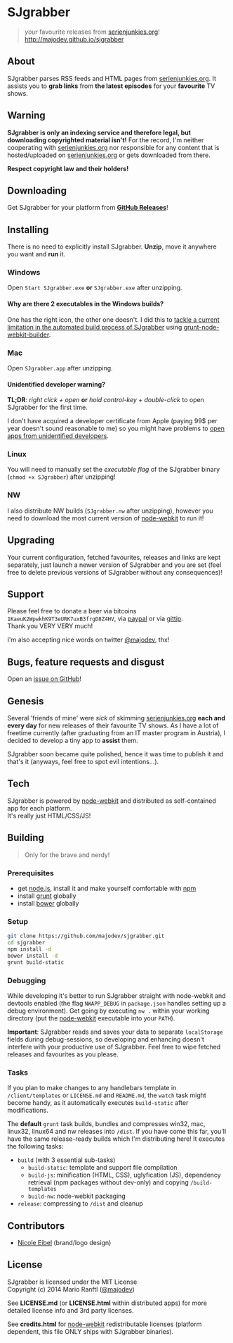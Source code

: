 # SJgrabber

> *your* favourite releases from [serienjunkies.org](http://serienjunkies.org/)!  
> http://majodev.github.io/sjgrabber

## About
SJgrabber parses RSS feeds and HTML pages from [serienjunkies.org](http://serienjunkies.org/). 
It assists you to **grab links** from **the latest episodes** for your **favourite** TV shows.

## Warning
**SJgrabber is only an indexing service and therefore legal, but downloading copyrighted material isn't!** For the record, I'm neither cooperating with [serienjunkies.org](http://serienjunkies.org/) nor responsible for any content that is hosted/uploaded on [serienjunkies.org](http://serienjunkies.org/) or gets downloaded from there.  

**Respect copyright law and their holders!**

## Downloading
Get SJgrabber for your platform from **[GitHub Releases](https://github.com/majodev/sjgrabber/releases)**!

## Installing
There is no need to explicitly install SJgrabber. **Unzip**, move it anywhere you want and **run** it.

### Windows
Open `Start SJgrabber.exe` **or** `SJgrabber.exe` after unzipping.

#### Why are there 2 executables in the Windows builds?
One has the right icon, the other one doesn't. I did this to [tackle a current limitation in the automated build process of SJgrabber](https://github.com/mllrsohn/grunt-node-webkit-builder/issues/78) using [grunt-node-webkit-builder](https://www.npmjs.org/package/grunt-node-webkit-builder).

### Mac
Open `SJgrabber.app` after unzipping. 

#### Unidentified developer warning?
**TL;DR**: *right click + open* **or** *hold control-key + double-click* to open SJgrabber for the first time.

I don't have acquired a developer certificate from Apple (paying 99$ per year doesn't sound reasonable to me) so you might have problems to [open apps from unidentified developers](http://support.apple.com/kb/PH14369).

### Linux
You will need to manually set the *executable flag* of the SJgrabber binary (`chmod +x SJgrabber`) after unzipping!

### NW
I also distribute NW builds (`SJgrabber.nw` after unzipping), however you need to download the most current version of [node-webkit](https://github.com/rogerwang/node-webkit) to run it!

## Upgrading
Your current configuration, fetched favourites, releases and links are kept separately, just launch a newer version of SJgrabber and you are set (feel free to delete previous versions of SJgrabber without any consequences)!

## Support
Please feel free to donate a beer via bitcoins `1KaeuK2WpwkhK9T3eURK7uxB3frgD8Z4HV`, via <a href="https://www.paypal.com/cgi-bin/webscr?cmd=_donations&business=mario%2eranftl%40gmail%2ecom&lc=AT&item_name=a fresh and cold SJgrabber thank you beer&currency_code=EUR&bn=PP%2dDonationsBF%3abtn_donate_SM%2egif%3aNonHosted">paypal</a> or via <a href="https://www.gittip.com/majodev/">gittip</a>.  
Thank you VERY VERY much!

I'm also accepting nice words on twitter [@majodev](https://twitter.com/majodev), thx!

## Bugs, feature requests and disgust
Open an [issue on GitHub](https://github.com/majodev/sjgrabber/issues)!

## Genesis
Several 'friends of mine' were *sick* of skimming [serienjunkies.org](http://serienjunkies.org/) **each and every day** for new releases of their favourite TV shows. As I have a lot of freetime currently (after graduating from an IT master program in Austria), I decided to develop a tiny app to **assist** them. 

SJgrabber soon became quite polished, hence it was time to publish it and that's it (anyways, feel free to spot evil intentions...).

## Tech
SJgrabber is powered by [node-webkit](https://github.com/rogerwang/node-webkit) and distributed as self-contained app for each platform.  
It's really just HTML/CSS/JS!

## Building
> Only for the brave and nerdy!

### Prerequisites
* get [node.js](http://nodejs.org/), install it and make yourself comfortable with [npm](https://www.npmjs.org/)
* install [grunt](http://gruntjs.com/) globally
* install [bower](http://bower.io/) globally

### Setup
```bash
git clone https://github.com/majodev/sjgrabber.git
cd sjgrabber
npm install -d
bower install -d
grunt build-static
```

### Debugging
While developing it's better to run SJgrabber straight with node-webkit and devtools enabled (the flag `NWAPP_DEBUG` in `package.json` handles setting up a debug environment). Get going by executing `nw .` within your working directory (put the [node-webkit](https://github.com/rogerwang/node-webkit) executable into your `PATH`). 

**Important**: SJgrabber reads and saves your data to separate `localStorage` fields during debug-sessions, so developing and enhancing doesn't interfere with your productive use of SJgrabber. Feel free to wipe fetched releases and favourites as you please.

### Tasks
If you plan to make changes to any handlebars template in `/client/templates` or `LICENSE.md` and `README.md`, the `watch` task might become handy, as it automatically executes `build-static` after modifications.

The **default** `grunt` task builds, bundles and compresses win32, mac, linux32, linux64 and nw releases into `/dist`. If you have come this far, you'll have the same release-ready builds which I'm distributing here! It executes the following tasks:
* `build` (with 3 essential sub-tasks)
  - `build-static`: template and support file compilation
  - `build-js`: minification (HTML, CSS), uglyfication (JS), dependency retrieval (npm packages without dev-only) and copying `/build-templates`
  - `build-nw`: node-webkit packaging
* `release`: compressing to `/dist` and cleanup

## Contributors
* [Nicole Eibel](http://nicoleeibel.at/) (brand/logo design)

## License
SJgrabber is licensed under the MIT License  
Copyright (c) 2014 Mario Ranftl ([@majodev](https://twitter.com/majodev))

See **LICENSE.md** (or **LICENSE.html** within distributed apps) for more detailed license info and 3rd party licenses.

See **credits.html** for [node-webkit](https://github.com/rogerwang/node-webkit) redistributable licenses (platform dependent, this file ONLY ships with SJgrabber binaries).